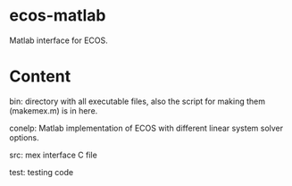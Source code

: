 ecos-matlab
===========

Matlab interface for ECOS.

Content
====

bin: directory with all executable files, also the script for making them (makemex.m) is in here.

conelp: Matlab implementation of ECOS with different linear system solver options.

src: mex interface C file

test: testing code
